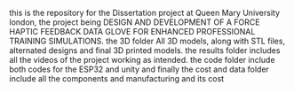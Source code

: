 this is the repository for the Dissertation project at Queen Mary University london, the project being DESIGN AND DEVELOPMENT OF A FORCE HAPTIC FEEDBACK DATA GLOVE FOR ENHANCED PROFESSIONAL TRAINING SIMULATIONS.
the 3D folder All 3D models, along with STL files, alternated designs and final 3D printed models.
the results folder includes all the videos of the project working as intended.
the code folder include both codes for the ESP32 and unity
and finally the cost and data folder include all the components and manufacturing and its cost
